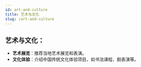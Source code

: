 ```yaml
---
id: art-and-culture
title: 艺术与文化
slug: /art-and-culture
---
```


## 艺术与文化：

- **艺术展览**：推荐当地艺术展览和表演。
- **文化体验**：介绍中国传统文化体验项目，如书法课程、剧表演等。
